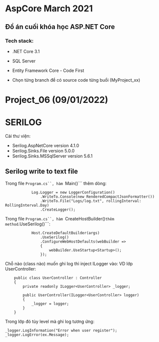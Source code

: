﻿# AspCore March 2021
## Đồ án cuối khóa học ASP.NET Core

### Tech stack:
* .NET Core 3.1
* SQL Server
* Entity Framework Core - Code First

* Chọn từng branch để có source code từng buổi (MyProject_xx)

# Project_06 (09/01/2022)

# SERILOG

Cài thư viện:

- Serilog.AspNetCore version 4.1.0
- Serilog.Sinks.File version 5.0.0
- Serilog.Sinks.MSSqlServer version 5.6.1


## Serilog write to text file

Trong file ```Program.cs``, hàm ```Main()``` thêm dòng:

```
            Log.Logger = new LoggerConfiguration()
                .WriteTo.Console(new RenderedCompactJsonFormatter())
                .WriteTo.File("Logs/log.txt", rollingInterval: RollingInterval.Day)
                .CreateLogger();
```


Trong file ```Program.cs``, hàm ```CreateHostBuilder()``` thêm method ```.UseSerilog()```:

```
            Host.CreateDefaultBuilder(args)
                .UseSerilog()
                .ConfigureWebHostDefaults(webBuilder =>
                {
                    webBuilder.UseStartup<Startup>();
                });
```

Chỗ nào (class nào) muốn ghi log thì inject ILogger vào:
VD lớp UserController:

```
    public class UserController : Controller
    {
        private readonly ILogger<UserController> _logger;

        public UserController(ILogger<UserController> logger)
        {
            _logger = logger;
        }
    }
```

Trong lớp đó tùy level mà ghi log tương ứng:

```
_logger.LogInformation("Error when user register");
_logger.LogError(ex.Message);
```